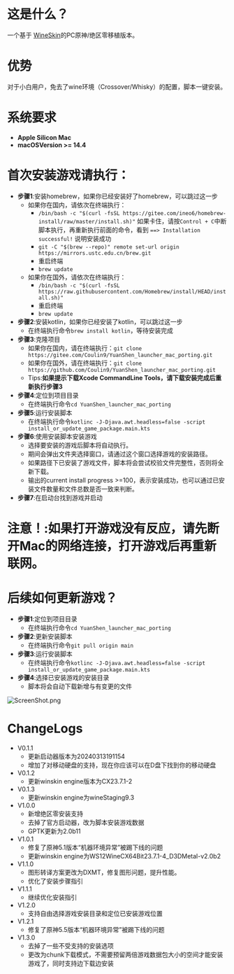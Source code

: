 # 这是什么？

一个基于 [WineSkin](https://github.com/Gcenx/WineskinServer)的PC原神/绝区零移植版本。

# 优势

对于小白用户，免去了wine环境（Crossover/Whisky）的配置，脚本一键安装。

# 系统要求

+ **Apple Silicon Mac**  
+ **macOSVersion >= 14.4**

# 首次安装游戏请执行：

+ **步骤1**:安装homebrew，如果你已经安装好了homebrew，可以跳过这一步
  + 如果你在国内，请依次在终端执行：
    + `/bin/bash -c "$(curl -fsSL https://gitee.com/ineo6/homebrew-install/raw/master/install.sh)"` 如果卡住，请按`Control + C`中断脚本执行，再重新执行前面的命令，看到 `==> Installation successful!` 说明安装成功
    + `git -C "$(brew --repo)" remote set-url origin https://mirrors.ustc.edu.cn/brew.git`
    + 重启终端
    + `brew update`
  + 如果你在国外，请依次在终端执行：
    + `/bin/bash -c "$(curl -fsSL https://raw.githubusercontent.com/Homebrew/install/HEAD/install.sh)"`
    + 重启终端
    + `brew update`
+ **步骤2**:安装kotlin，如果你已经安装了kotlin，可以跳过这一步
  + 在终端执行命令`brew install kotlin`，等待安装完成
+ **步骤3**:克隆项目
  + 如果你在国内，请在终端执行：`git clone https://gitee.com/Coulin9/YuanShen_launcher_mac_porting.git`
  + 如果你在国外，请在终端执行：`git clone https://github.com/Coulin9/YuanShen_launcher_mac_porting.git`
  + Tips:**如果提示下载Xcode CommandLine Tools，请下载安装完成后重新执行步骤3**
+ **步骤4**:定位到项目目录
  + 在终端执行命令`cd YuanShen_launcher_mac_porting`
+ **步骤5**:运行安装脚本
  + 在终端执行命令`kotlinc -J-Djava.awt.headless=false -script install_or_update_game_package.main.kts`
+ **步骤6**:使用安装脚本安装游戏
  + 选择要安装的游戏后脚本将自动执行。
  + 期间会弹出文件夹选择窗口，请通过这个窗口选择游戏的安装路径。
  + 如果路径下已安装了游戏文件，脚本将会尝试校验文件完整性，否则将全新下载。
  + 输出的current install progress >=100，表示安装成功，也可以通过已安装文件数量和文件总数是否一致来判断。
+ **步骤7**:在启动台找到游戏并启动

# 注意！:如果打开游戏没有反应，请先断开Mac的网络连接，打开游戏后再重新联网。

# 后续如何更新游戏？

+ **步骤1**:定位到项目目录
  + 在终端执行命令`cd YuanShen_launcher_mac_porting`
+ **步骤2**:更新安装脚本
  + 在终端执行命令`git pull origin main`
+ **步骤3**:运行安装脚本
  + 在终端执行命令`kotlinc -J-Djava.awt.headless=false -script install_or_update_game_package.main.kts`
+ **步骤4**:选择已安装游戏的安装目录
  + 脚本将会自动下载新增与有变更的文件

![ScreenShot.png](ScreenShot.png)

# ChangeLogs
+ V0.1.1
    + 更新启动器版本为20240313191154
    + 增加了对移动硬盘的支持，现在你应该可以在D盘下找到你的移动硬盘
+ V0.1.2
    + 更新winskin engine版本为CX23.7.1-2
+ V0.1.3
    + 更新winskin engine为wineStaging9.3
+ V1.0.0
  + 新增绝区零安装支持
  + 去掉了官方启动器，改为脚本安装游戏数据
  + GPTK更新为2.0b11
+ V1.0.1
  + 修复了原神5.1版本“机器环境异常”被踢下线的问题
  + 更新winskin engine为WS12WineCX64Bit23.7.1-4_D3DMetal-v2.0b2
+ V1.1.0
  + 图形转译方案更改为DXMT，修复图形问题，提升性能。
  + 优化了安装步骤指引
+ V1.1.1
  + 继续优化安装指引
+ V1.2.0
  + 支持自由选择游戏安装目录和定位已安装游戏位置
+ V1.2.1
  + 修复了原神5.5版本“机器环境异常”被踢下线的问题
+ V1.3.0
  + 去掉了一些不受支持的安装选项
  + 更改为chunk下载模式，不需要预留两倍游戏数据包大小的空间才能安装游戏了，同时支持边下载边安装